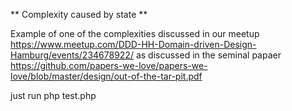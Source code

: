 ** Complexity caused by state **

Example of one of the complexities discussed in our meetup https://www.meetup.com/DDD-HH-Domain-driven-Design-Hamburg/events/234678922/
as discussed in the seminal papaer https://github.com/papers-we-love/papers-we-love/blob/master/design/out-of-the-tar-pit.pdf

just run php test.php


